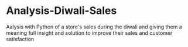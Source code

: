 # Analysis-Diwali-Sales
Aalysis with Python of a store's sales during the diwali and giving them a meaning full insight and solution to improve their sales and customer satisfaction
